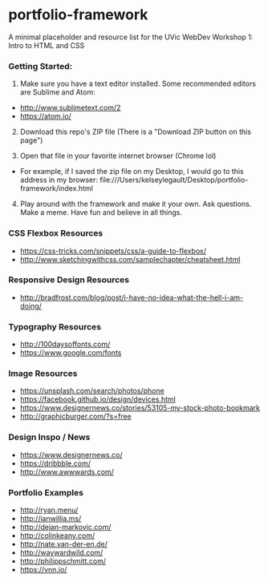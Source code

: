 # portfolio-framework
A minimal placeholder and resource list for the UVic WebDev Workshop 1: Intro to HTML and CSS

### Getting Started:

1. Make sure you have a text editor installed. Some recommended editors are Sublime and Atom:
  * http://www.sublimetext.com/2
  * https://atom.io/

2. Download this repo's ZIP file (There is a "Download ZIP button on this page")

3. Open that file in your favorite internet browser (Chrome lol)
  * For example, if I saved the zip file on my Desktop, I would go to this address in my browser: file:///Users/kelseylegault/Desktop/portfolio-framework/index.html

4. Play around with the framework and make it your own. Ask questions. Make a meme. Have fun and believe in all things.

### CSS Flexbox Resources
* https://css-tricks.com/snippets/css/a-guide-to-flexbox/
* http://www.sketchingwithcss.com/samplechapter/cheatsheet.html

### Responsive Design Resources
* http://bradfrost.com/blog/post/i-have-no-idea-what-the-hell-i-am-doing/

### Typography Resources
* http://100daysoffonts.com/
* https://www.google.com/fonts

### Image Resources
* https://unsplash.com/search/photos/phone
* https://facebook.github.io/design/devices.html
* https://www.designernews.co/stories/53105-my-stock-photo-bookmark
* http://graphicburger.com/?s=free

### Design Inspo / News
* https://www.designernews.co/
* https://dribbble.com/
* http://www.awwwards.com/

### Portfolio Examples
* http://ryan.menu/
* http://ianwillia.ms/
* http://dejan-markovic.com/
* http://colinkeany.com/
* http://nate.van-der-en.de/
* http://waywardwild.com/
* http://philippschmitt.com/
* https://vnn.io/

